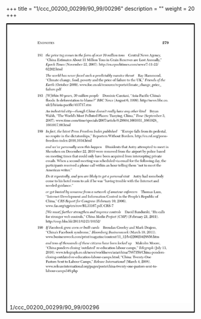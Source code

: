 +++
title = "1/ccc_00200_00299/90_99/00296"
description = ""
weight = 20
+++

<table style="border:2px solid black;max-width:800px;max-height:800px;" 
><tr><td>
<img class="center-fit-jpg"
src="/jpg_/out_jpg_dbc_296.jpg">
1/ccc_00200_00299/90_99/00296
</img></td></tr></table>
